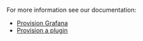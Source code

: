For more information see our documentation:

- [Provision Grafana](https://grafana.com/docs/grafana/latest/administration/provisioning/)
- [Provision a plugin](https://grafana.com/developers/plugin-tools/publish-a-plugin/provide-test-environment)